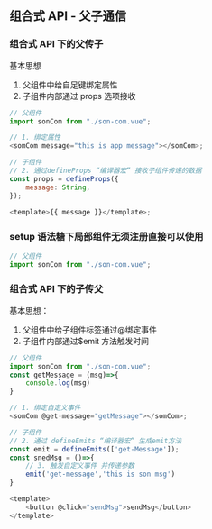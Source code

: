 ## 组合式 API - 父子通信

### 组合式 API 下的父传子

基本思想

1. 父组件中给自足键绑定属性
2. 子组件内部通过 props 选项接收

```js
// 父组件
import sonCom from "./son-com.vue";

// 1. 绑定属性
<somCom message="this is app message"></somCom>;
```

```js
// 子组件
// 2. 通过defineProps “编译器宏” 接收子组件传递的数据
const props = defineProps({
	message: String,
});

<template>{{ message }}</template>;
```

### setup 语法糖下局部组件无须注册直接可以使用

```js
// 父组件
import sonCom from "./son-com.vue";
```

### 组合式 API 下的子传父

基本思想：

1. 父组件中给子组件标签通过@绑定事件
2. 子组件内部通过$emit 方法触发时间

```js
// 父组件
import sonCom from "./son-com.vue";
const getMessage = (msg)=>{
	console.log(msg)
}

// 1. 绑定自定义事件
<somCom @get-message="getMessage"></somCom>;
```

```js
// 子组件
// 2. 通过 defineEmits “编译器宏” 生成emit方法
const emit = defineEmits(['get-Message']);
const snedMsg = ()=>{
	// 3. 触发自定义事件 并传递参数
	emit('get-message','this is son msg')
}

<template>
	<button @click="sendMsg">sendMsg</button>
</template>
```
